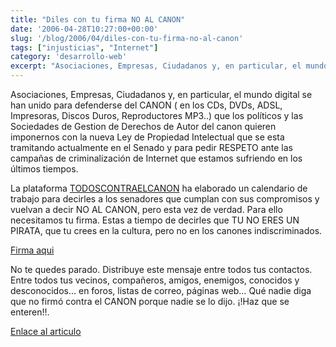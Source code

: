 ```yaml
---
title: "Diles con tu firma NO AL CANON"
date: '2006-04-28T10:27:00+00:00'
slug: '/blog/2006/04/diles-con-tu-firma-no-al-canon'
tags: ["injusticias", "Internet"]
category: 'desarrollo-web'
excerpt: "Asociaciones, Empresas, Ciudadanos y, en particular, el mundo digital se han unido para defenderse del CANON ( en los CDs, DVDs, ADSL, Impresoras, Discos Duros, Reproductores MP3..) que los políticos y..."
---
```

Asociaciones, Empresas, Ciudadanos y, en particular, el mundo digital se han unido para defenderse del CANON ( en los CDs, DVDs, ADSL, Impresoras, Discos Duros, Reproductores MP3..) que los políticos y las Sociedades de Gestion de Derechos de Autor del canon quieren imponernos con la nueva Ley de Propiedad Intelectual que se esta tramitando actualmente en el Senado y para pedir RESPETO ante las campañas de criminalización de Internet que estamos sufriendo en los últimos tiempos.

La plataforma [TODOSCONTRAELCANON](http://www.todoscontraelcanon.es) ha elaborado un calendario de trabajo para decirles a los senadores que cumplan con sus compromisos y vuelvan a decir NO AL CANON, pero esta vez de verdad. Para ello necesitamos tu firma. Estas a tiempo de decirles que TU NO ERES UN PIRATA, que tu crees en la cultura, pero no en los canones indiscriminados.

[Firma aqui](http://todoscontraelcanon.es/index.php?body=suscribe_firmas)

No te quedes parado. Distribuye este mensaje entre todos tus contactos. Entre todos tus vecinos, compañeros, amigos, enemigos, conocidos y desconocidos… en foros, listas de correo, páginas web… Qué nadie diga que no firmó contra el CANON porque nadie se lo dijo. ¡!Haz que se enteren!!.

[Enlace al articulo](http://www.internautas.org/html/3631.html)

